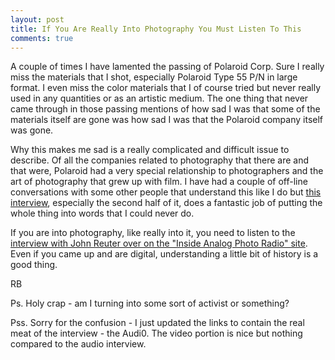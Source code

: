 ```yaml
---
layout: post
title: If You Are Really Into Photography You Must Listen To This
comments: true
---
```

A couple of times I have lamented the passing of Polaroid Corp. Sure I really miss the materials that I shot, especially Polaroid Type 55 P/N in large format. I even miss the color materials that I of course tried but never really used in any quantities or as an artistic medium. The one thing that never came through in those passing mentions of how sad I was that some of the materials itself are gone was how sad I was that the Polaroid company itself was gone.

Why this makes me sad is a really complicated and difficult issue to describe. Of all the companies related to photography that there are and that were, Polaroid had a very special relationship to photographers and the art of photography that grew up with film. I have had a couple of off-line conversations with some other people that understand this like I do but <a href="http://www.insideanalogphoto.com/inside-analog-photo-radio-20x24-polaroid/272">this interview</a>, especially the second half of it, does a fantastic job of putting the whole thing into words that I could never do.

If you are into photography, like really into it, you need to listen to the <a href="http://www.insideanalogphoto.com/inside-analog-photo-radio-20x24-polaroid/272">interview with John Reuter over on the "Inside Analog Photo Radio" site</a>. Even if you came up and are digital, understanding a little bit of history is a good thing.

RB

Ps. Holy crap - am I turning into some sort of activist or something?

Pss. Sorry for the confusion - I just updated the links to contain the real meat of the interview - the Audi0. The video portion is nice but nothing compared to the audio interview.